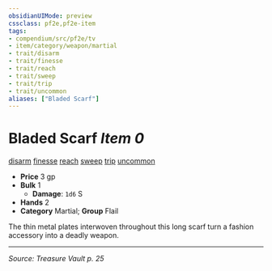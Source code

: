 ```yaml
---
obsidianUIMode: preview
cssclass: pf2e,pf2e-item
tags:
- compendium/src/pf2e/tv
- item/category/weapon/martial
- trait/disarm
- trait/finesse
- trait/reach
- trait/sweep
- trait/trip
- trait/uncommon
aliases: ["Bladed Scarf"]
---
```

# Bladed Scarf *Item 0*  
[disarm](rules/traits/disarm.md "Disarm Weapon Trait")  [finesse](rules/traits/finesse.md "Finesse Weapon Trait")  [reach](rules/traits/reach.md "Reach Weapon Trait")  [sweep](rules/traits/sweep.md "Sweep Weapon Trait")  [trip](rules/traits/trip.md "Trip Weapon Trait")  [uncommon](rules/traits/uncommon.md "Uncommon Rarity Trait")  

- **Price** 3 gp
- **Bulk** 1
  - **Damage**: `1d6` S
- **Hands** 2
- **Category** Martial; **Group** Flail 

The thin metal plates interwoven throughout this long scarf turn a fashion accessory into a deadly weapon.


---
*Source: Treasure Vault p. 25*